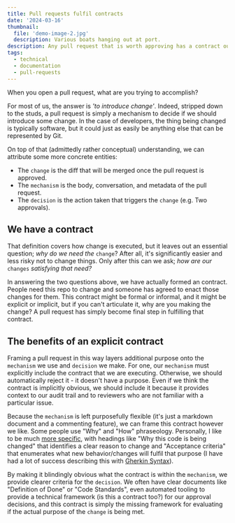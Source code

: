 ```yaml
---
title: Pull requests fulfil contracts
date: '2024-03-16'
thumbnail:
  file: 'demo-image-2.jpg'
  description: Various boats hanging out at port.
description: Any pull request that is worth approving has a contract outling a reason to change.
tags:
  - technical
  - documentation
  - pull-requests
---
```


When you open a pull request, what are you trying to accomplish?

For most of us, the answer is _'to introduce change'_. Indeed, stripped down to the studs, a pull request is simply a mechanism to decide if we should introduce some change. In the case of developers, the thing being changed is typically software, but it could just as easily be anything else that can be represented by Git.

On top of that (admittedly rather conceptual) understanding, we can attribute some more concrete entities:

- The `change` is the diff that will be merged once the pull request is approved.
- The `mechanism` is the body, conversation, and metadata of the pull request.
- The `decision` is the action taken that triggers the `change` (e.g. Two approvals).

## We have a contract

That definition covers how change is executed, but it leaves out an essential question; _why do we need the_ `change`? After all, it's significantly easier and less risky not to change things. Only after this can we ask; _how are our_ `changes` _satisfying that need?_

In answering the two questions above, we have actually formed an contract. People need this repo to change and someone has agreed to enact those changes for them. This contract might be formal or informal, and it might be explicit or implicit, but if you can't articulate it, why are you making the change? A pull request has simply become final step in fulfilling that contract.

## The benefits of an explicit contract

Framing a pull request in this way layers additional purpose onto the `mechanism` we use and `decision` we make. For one, our `mechanism` must explicitly include the contract that we are executing. Otherwise, we should automatically reject it - it doesn't have a purpose. Even if we think the contract is implicitly obvious, we should include it because it provides context to our audit trail and to reviewers who are not familiar with a particular issue.

Because the `mechanism` is left purposefully flexible (it's just a markdown document and a commenting feature), we can frame this contract however we like. Some people use "Why" and "How" phraseology. Personally, I like to be much [more specific](https://github.com/jharlow/nvim/blob/main/snippets/prdesc.json), with headings like "Why this code is being changed" that identifies a clear reason to change and "Acceptance criteria" that enumerates what new behavior/changes will fulfil that purpose (I have had a lot of success describing this with [Gherkin Syntax](https://cucumber.io/docs/gherkin/)).

By making it blindingly obvious what the contract is within the `mechanism`, we provide clearer criteria for the `decision`. We often have clear documents like "Definition of Done" or "Code Standards", even automated tooling to provide a technical framework (is this a contract too?) for our approval decisions, and this contract is simply the missing framework for evaluating if the actual purpose of the `change` is being met.
